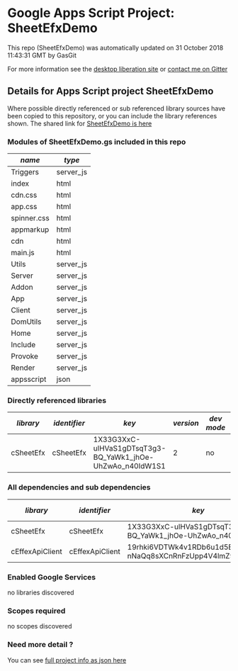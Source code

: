 # Google Apps Script Project: SheetEfxDemo
This repo (SheetEfxDemo) was automatically updated on 31 October 2018 11:43:31 GMT by GasGit

For more information see the [desktop liberation site](https://ramblings.mcpher.com/drive-sdk-and-github/getting-your-apps-scripts-to-github/ "desktop liberation") or [contact me on Gitter](https://gitter.im/desktopliberation/community "Bruce McPherson - GDE")
## Details for Apps Script project SheetEfxDemo
Where possible directly referenced or sub referenced library sources have been copied to this repository, or you can include the library references shown. 
The shared link for [SheetEfxDemo is here](https://script.google.com/d/1iD2DKDTCYUu8OjVQwDayhwdDe60feuAwd1Qw9nmgNjuuoA3tYf7WExgW/edit?usp=sharing "open in the GAS IDE")

### Modules of SheetEfxDemo.gs included in this repo
*name*|*type*
--- | --- 
Triggers| server_js
index| html
cdn.css| html
app.css| html
spinner.css| html
appmarkup| html
cdn| html
main.js| html
Utils| server_js
Server| server_js
Addon| server_js
App| server_js
Client| server_js
DomUtils| server_js
Home| server_js
Include| server_js
Provoke| server_js
Render| server_js
appsscript| json
### Directly referenced libraries
*library*|*identifier*|*key*|*version*|*dev mode*|*source*|
--- | --- | --- | --- | --- | --- 
cSheetEfx| cSheetEfx|1X33G3XxC-ulHVaS1gDTsqT3g3-BQ_YaWk1_jhOe-UhZwAo_n40IdW1S1|2|no|[here](libraries/cSheetEfx "library source")
### All dependencies and sub dependencies
*library*|*identifier*|*key*|*version*|*dev mode*|*source*|
--- | --- | --- | --- | --- | --- 
cSheetEfx| cSheetEfx|1X33G3XxC-ulHVaS1gDTsqT3g3-BQ_YaWk1_jhOe-UhZwAo_n40IdW1S1|2|no|[here](libraries/cSheetEfx "library source")
cEffexApiClient| cEffexApiClient|19rhki6VDTWk4v1RDb6u1d5E-nNaQq8sXCnRnFzUpp4V4lmZ9Z6R_PP9n|14|no|[here](libraries/cEffexApiClient "library source")
### Enabled Google Services
no libraries discovered
### Scopes required
no scopes discovered
### Need more detail ?
You can see [full project info as json here](info.json)
